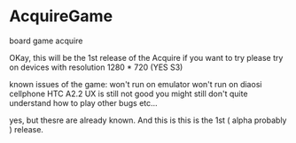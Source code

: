 AcquireGame
===========

board game acquire

OKay, this will be the 1st release of the Acquire
if you want to try please try on devices with resolution 1280 * 720 (YES S3)

known issues of the game:
won't run on emulator
won't run on diaosi cellphone HTC A2.2
UX is still not good
you might still don't quite understand how to play
other bugs etc...

yes, but thesre are already known.
And this is this is the 1st  ( alpha probably ) release.


